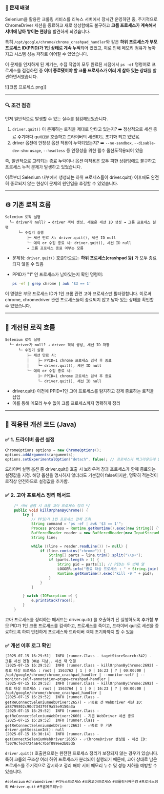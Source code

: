 
### 📌 문제 배경


Selenium을 활용한 크롤링 서비스를 리눅스 서버에서 장시간 운영하던 중, 주기적으로 ChromeDriver 세션을 종료하고 새로 생성함에도 불구하고 **크롬 프로세스가 계속해서 서버에 남아 쌓이는 현상**을 발견하게 되었습니다.

특히 `/opt/google/chrome/chrome_crashpad_handler`와 같은 **하위 프로세스가 부모 프로세스 ID(PPID)가 1인 상태로 계속 누적**되어 있었고, 이로 인해 메모리 점유가 높아지고 시스템 성능 저하로 이어질 수 있었습니다.

이 문제를 인지하게 된 계기는, 수집 작업이 모두 완료된 시점에서 `ps -ef` 명령어로 프로세스를 점검하던 중 **이미 종료됐어야 할 크롬 프로세스가 여러 개 살아 있는 상태**를 발견하면서였습니다.



![[크롬 프로세스.png]]

---

### 🔍 조건 점검

먼저 일반적으로 발생할 수 있는 실수를 점검해보았습니다.
1) `driver.quit()` 이 존재하는 로직을 제대로 안타고 있는지?
	➡️ 정상적으로 세션 종료 주기마다 quit()을 호출하고 드라이버의 세션ID도 초기화 되고 있었음.
2) driver 옵션에 안정성 옵션 적용이 누락되었는지?
	➡️ `--no-sandbox`, `--disable-dev-shm-usage`, `--headless` 등 안정성을 위한 필수 옵션도적용되어 있음
    
즉, 일반적으로 고려되는 종료 누락이나 옵션 미적용은 모두 피한 상황임에도 불구하고 프로세스 누적 문제가 발생하고 있었습니다.

이로부터 Selenium 내부에서 생성되는 하위 프로세스들이 driver.quit() 이후에도 완전히 종료되지 않는 현상이 문제의 원인임을 추정할 수 있었습니다.


---

## ⚙️ 기존 로직 흐름

```text
Selenium 로직 실행
  └─ driver가 null? → driver 객체 생성, 새로운 세션 ID 생성 → 크롬 프로세스 실행
      └─ 수집기 실행
          ├─ 세션 만료 시: driver.quit(), 세션 ID null 
          └─ 예외 or 수집 종료 시: driver.quit(), 세션 ID null 
          → 크롬 프로세스 종료 여부는 모름
```

- 문제점: `driver.quit()` 호출만으로는 **하위 프로세스(crashpad 등)** 가 모두 종료되지 않을 수 있음
    
- PPID가 "1" 인 프로세스가 남아있는지 확인 명령어:
    
    ```bash
    ps -ef | grep chrome | awk '$3 == 1'
    ```
    
이 명령은 부모 프로세스 ID가 1인 크롬 관련 고아 프로세스만 필터링합니다.
이로써 chrome, chromedriver 관련 프로세스들이 종료되지 않고 남아 있는 상태를 확인할 수 있었습니다.

---

## 🔧 개선된 로직 흐름

```text
Selenium 로직 실행
  └─ driver가 null? → driver 객체 생성, 세션 ID 저장
      └─ 수집기 실행
          ├─ 세션 만료 시:
          │    ├─ PPID=1 chrome 프로세스 검색 후 종료
          │    └─ driver.quit(), 세션 ID null
          └─ 예외 or 수집 종료 시:
               ├─ PPID=1 chrome 프로세스 검색 후 종료
               └─ driver.quit(), 세션 ID null
```

- driver.quit() 이전에 PPID=1인 고아 프로세스를 탐지하고 강제 종료하는 로직을 삽입
- 이를 통해 메모리 누수 없이 크롬 프로세스까지 명확하게 정리

---

## 🧪 적용된 개선 코드 (Java)

### ✅ 1. 드라이버 옵션 설정
```java
ChromeOptions options = new ChromeOptions();
options.addArguments(arguments);
options.setExperimentalOption("detach", false); // 프로세스가 백그라운드에 남지않도록
```
드라이버 실행 옵션 중 driver.quit() 호출 시 브라우저 창과 프로세스가 함께 종료되는 설정값을 지정.
해당 옵션을 명시하지 않더라도 기본값이 false이지만, 명확히 적는것이 로직상 안전하므로 설정값을 추가함.

### ✅ 2. 고아 프로세스 정리 메서드

```java	
	/* 서버 실행 시 크롬 고아 프로세스 정리 */
	public void killOrphanByChrome() {
        try {
            // PPID가 1인 프로세스 전체 조회
            String command = "ps -ef | awk '$3 == 1'";
            Process process = Runtime.getRuntime().exec(new String[] {"bash", "-c", command});
            BufferedReader reader = new BufferedReader(new InputStreamReader(process.getInputStream()));
            String line;

            while ((line = reader.readLine()) != null) {
                if (line.contains("chrome")) {
                    String[] parts = line.trim().split("\\s+");
                    if (parts.length > 1) {
                        String pid = parts[1]; // PID는 두 번째 열
                        LOGGER.info("종료 대상 프로세스 : " + String.join(" | ", parts) );
                        Runtime.getRuntime().exec("kill -9 " + pid);
                    }
                }
            }

        } catch (IOException e) {
            e.printStackTrace();
        }
    }
```

고아 프로세스를 정리하는 메서드는  driver.quit() 를 호출하기 전 실행하도록 추가함
부모 PID가 1인 크롬 프로세스를 검색하고, 프로세스를 죽이고, 드라이버  quit로 세션을 종료하도록 하여 안전하게 프로세스와 드라이버 객체 초기화까지 할 수 있음


### ✅ 개선 이후 로그 확인

```shell
[2025-07-15 16:29:51]  INFO (runner.Class - tagetStoreSearch:342) -             크롬 세션 연결 30분 지남.. 세션 재 연결
[2025-07-15 16:29:52]  INFO (runner.Class - killOrphanByChrome:2692) - 종료 대상 프로세스 : root | 1563762 | 1 | 0 | 16:23 | ? | 00:00:00 | /opt/google/chrome/chrome_crashpad_handler | --monitor-self | --monitor-self-annotation=ptype=crashpad-handler | 
[2025-07-15 16:29:52]  INFO (runner.Class - killOrphanByChrome:2692) - 종료 대상 프로세스 : root | 1563764 | 1 | 0 | 16:23 | ? | 00:00:00 | /opt/google/chrome/chrome_crashpad_handler | 
[2025-07-15 16:29:52]  INFO (runner.Class - getReConnectSeleniumWebDriver:2657) - ✅종료 전 WebDriver 세션 ID: a88799802c90d734379f9a55e9150a3a
[2025-07-15 16:29:52]  INFO (runner.Class - getReConnectSeleniumWebDriver:2660) - 기존 WebDriver 세션 종료
[2025-07-15 16:29:52]  INFO (runner.Class - getReConnectSeleniumWebDriver:2663) - ✅종료 후 기존 driver.getSessionId(): null
[2025-07-15 16:30:14]  INFO (runner.Class - getConnectSeleniumWebDriver:2635) - ✅ChromeDriver 생성됨 - 세션 ID: f3079cfed4724a64c7b6f099ee2b05d5

```



`driver.quit()` 호출만으로는 완전한 프로세스 정리가 보장되지 않는 경우가 있습니다. 특히 크롬의 구조상 여러 하위 프로세스가 분리되어 실행되기 때문에, 고아 상태로 남은 프로세스를 주기적으로 감시하고 정리 해야 서버 메모리 누수 및 성능 저하를 예방할 수 있습니다.




`#selenium` `#chromedriver` `#리눅스프로세스` `#크롬고아프로세스` `#크롤링서버운영` `#프로세스정리` `#driver.quit` `#크롬메모리누수`